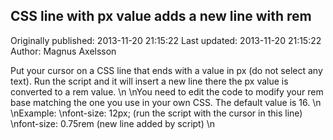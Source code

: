## CSS line with px value adds a new line with rem

Originally published: 2013-11-20 21:15:22
Last updated: 2013-11-20 21:15:22
Author: Magnus Axelsson

Put your cursor on a CSS line that ends with a value in px (do not select any text). Run the script and it will insert a new line there the px value is converted to a rem value. \n\nYou need to edit the code to modify your rem base matching the one you use in your own CSS. The default value is 16.\n\nExample: \nfont-size: 12px; (run the script with the cursor in this line)\nfont-size: 0.75rem (new line added by script) \n